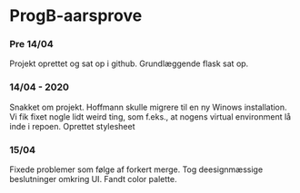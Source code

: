 # ProgB-aarsprove

### Pre 14/04
Projekt oprettet og sat op i github. Grundlæggende flask sat op.

### 14/04 - 2020
Snakket om projekt. Hoffmann skulle migrere til en ny Winows installation. Vi fik fixet nogle lidt weird ting, som f.eks., at nogens virtual environment lå inde i repoen.
Oprettet stylesheet

### 15/04
Fixede problemer som følge af forkert merge. Tog deesignmæssige beslutninger omkring UI. Fandt color palette.

